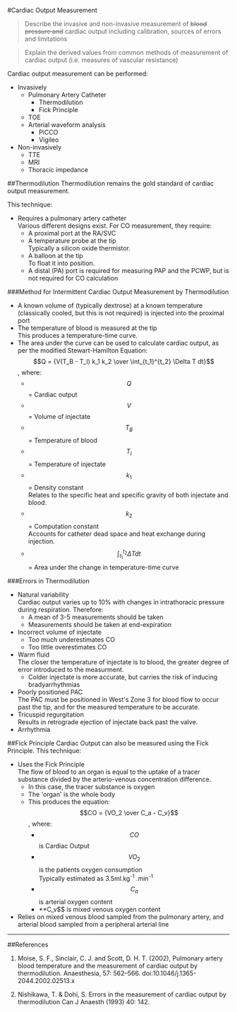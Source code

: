 #Cardiac Output Measurement

> Describe the invasive and non-invasive measurement of ~~blood pressure and~~ cardiac output including calibration, sources of errors and limitations

> Explain the derived values from common methods of measurement of cardiac output (i.e. measures of vascular resistance)

Cardiac output measurement can be performed:
* Invasively
    * Pulmonary Artery Catheter
        * Thermodilution
        * Fick Principle
    * TOE
    * Arterial waveform analysis
        * PiCCO
        * Vigileo
* Non-invasively
    * TTE
    * MRI
    * Thoracic impedance

##Thermodilution
Thermodilution remains the gold standard of cardiac output measurement.

This technique:
* Requires a pulmonary artery catheter  
Various different designs exist. For CO measurement, they require:
    * A proximal port at the RA/SVC
    * A temperature probe at the tip  
    Typically a silicon oxide thermistor.
    * A balloon at the tip  
    To float it into position.
    * A distal (PA) port is required for measuring PAP and the PCWP, but is not required for CO calculation
 

###Method for Intermittent Cardiac Output Measurement by Thermodilution
* A known volume of (typically dextrose) at a known temperature (classically cooled, but this is not required) is injected into the proximal port
* The temperature of blood is measured at the tip  
This produces a temperature-time curve.
* The area under the curve can be used to calculate cardiac output, as per the modified Stewart-Hamilton Equation:  
$$Q = {V(T_B - T_I) k_1 k_2 \over \int_{t_1}^{t_2} \Delta T dt}$$, where:
    * $$Q$$ = Cardiac output
    * $$V$$ = Volume of injectate
    * $$T_B$$ = Temperature of blood
    * $$T_I$$ = Temperature of injectate
    * $$k_1$$ = Density constant  
    Relates to the specific heat and specific gravity of both injectate and blood.
    * $$k_2$$ = Computation constant  
    Accounts for catheter dead space and heat exchange during injection.
    * $${\int_{t_1}^{t_2} \Delta T dt}$$ = Area under the change in temperature-time curve

###Errors in Thermodilution
* Natural variability  
Cardiac output varies up to 10% with changes in intrathoracic pressure during respiration. Therefore:
    * A mean of 3-5 measurements should be taken
    * Measurements should be taken at end-expiration
* Incorrect volume of injectate
    * Too much underestimates CO
    * Too little overestimates CO
* Warm fluid  
The closer the temperature of injectate is to blood, the greater degree of error introduced to the measurment.
    * Colder injectate is more accurate, but carries the risk of inducing bradyarrhythmias
* Poorly positioned PAC  
The PAC must be positioned in West's Zone 3 for blood flow to occur past the tip, and for the measured temperature to be accurate.
* Tricuspid regurgitation  
Results in retrograde ejection of injectate back past the valve.
* Arrhythmia

##Fick Principle
Cardiac Output can also be measured using the Fick Principle. This technique:
* Uses the Fick Principle  
The flow of blood to an organ is equal to the uptake of a tracer substance divided by the arterio-venous concentration difference.
    * In this case, the tracer substance is oxygen
    * The 'organ' is the whole body
    * This produces the equation: $$CO = {VO_2 \over C_a - C_v}$$, where:
        * $$CO$$ is Cardiac Output
        * $$VO_2$$ is the patients oxygen consumption  
        Typically estimated as 3.5ml.kg<sup>-1</sup>
.min<sup>-1</sup>
        * $$C_a$$ is arterial oxygen content
        * **C_v$$ is mixed venous oxygen content
* Relies on mixed venous blood sampled from the pulmonary artery, and arterial blood sampled from a peripheral arterial line


---
##References
1.  Moise, S. F., Sinclair, C. J. and Scott, D. H. T. (2002), Pulmonary artery blood temperature and the measurement of cardiac output by thermodilution. Anaesthesia, 57: 562–566. doi:10.1046/j.1365-2044.2002.02513.x

2. Nishikawa, T. & Dohi, S. Errors in the measurement of cardiac output by thermodilution
 Can J Anaesth (1993) 40: 142. 

